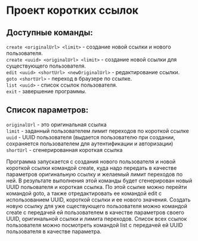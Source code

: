 # Проект коротких ссылок

## Доступные команды:

`create <originalUrl> <limit>` - создание новой ссылки и нового пользователя.  
`create <uuid> <originalUrl> <limit>` - создание новой ссылки для существующего пользователя.  
`edit <uuid> <shortUrl> <newOriginalUrl>` - редактирование ссылки.  
`goto <shortUrl>` - переход в браузере по ссылке.  
`list <uuid>` - cписок ссылок пользователя.  
`exit` - завершение программы.

## Список параметров:

`originalUrl` - это оригинальная ссылка  
`limit` - заданный пользователем лимит переходов по короткой ссылке  
`uuid` - UUID пользователя (выдается пользователю при создании, сохраняется пользователем для аутентификации и авторизации)  
`shortUrl` - сгенерированная короткая ссылка

Программа запускается с создания нового пользователя и новой короткой ссылки командой create, 
куда надо передать в качестве параметров оригинальную ссылку и желаемый лимит переходов по ней.
В результате выполнения этой команды будет сгенерирован новый UUID польователя и короткая ссылка.
По этой ссылке можно перейти командой goto, а также отредактировать ее командой edit с использованием UUID,
короткой ссылки и ее нового значения. Создать новую ссылку для уже сществующего пользователя можно командой
create с передачей ей пользователем в качестве параметров своего UUID, оригинальной ссылки и лимита переходов.
Список всех ссылок пользователя можно посмотреть командой list с передачей ей UUID пользователя 
в качестве параметра.